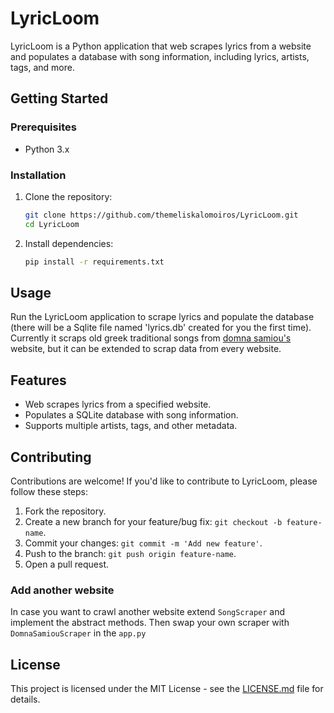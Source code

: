 # LyricLoom

LyricLoom is a Python application that web scrapes lyrics from a website and populates a database with song information, including lyrics, artists, tags, and more.

## Getting Started

### Prerequisites

- Python 3.x

### Installation

1. Clone the repository:
   ```bash
   git clone https://github.com/themeliskalomoiros/LyricLoom.git
   cd LyricLoom

2. Install dependencies:
    ```bash
    pip install -r requirements.txt

## Usage

Run the LyricLoom application to scrape lyrics and populate the database (there will be a Sqlite file named 'lyrics.db' created for you the first time). Currently it scraps old greek traditional songs from [domna samiou's](https://www.domnasamiou.gr/) website, but it can be extended to scrap data from every website.


## Features

- Web scrapes lyrics from a specified website.
- Populates a SQLite database with song information.
- Supports multiple artists, tags, and other metadata.

## Contributing

Contributions are welcome! If you'd like to contribute to LyricLoom, please follow these steps:

1. Fork the repository.
2. Create a new branch for your feature/bug fix: `git checkout -b feature-name`.
3. Commit your changes: `git commit -m 'Add new feature'`.
4. Push to the branch: `git push origin feature-name`.
5. Open a pull request.


### Add another website
In case you want to crawl another website extend `SongScraper` and implement the abstract methods.
Then swap your own scraper with `DomnaSamiouScraper` in the `app.py`

## License

This project is licensed under the MIT License - see the [LICENSE.md](LICENSE.md) file for details.
